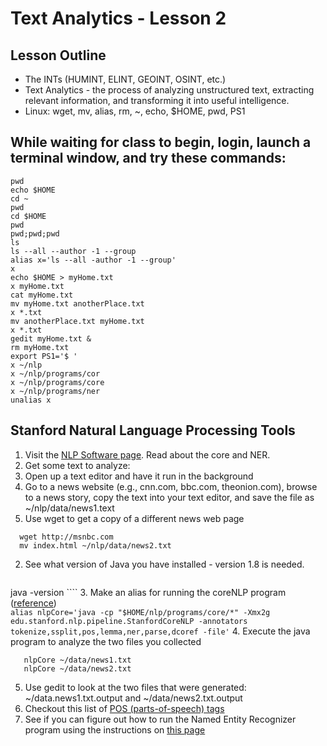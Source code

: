 # Text Analytics - Lesson 2
## Lesson Outline
  - The INTs (HUMINT, ELINT, GEOINT, OSINT, etc.)  
  - Text Analytics  - the process of analyzing unstructured text, extracting relevant information, and transforming it into useful intelligence.  
  - Linux: wget, mv, alias, rm, ~, echo, $HOME, pwd, PS1

## While waiting for class to begin, login, launch a terminal window, and try these commands:
````
pwd
echo $HOME
cd ~
pwd
cd $HOME
pwd
pwd;pwd;pwd
ls
ls --all --author -1 --group
alias x='ls --all -author -1 --group'
x
echo $HOME > myHome.txt
x myHome.txt
cat myHome.txt
mv myHome.txt anotherPlace.txt
x *.txt
mv anotherPlace.txt myHome.txt 
x *.txt
gedit myHome.txt &
rm myHome.txt  
export PS1='$ '
x ~/nlp
x ~/nlp/programs/cor
x ~/nlp/programs/core
x ~/nlp/programs/ner
unalias x
````

## Stanford  Natural Language Processing Tools  
 1. Visit the [NLP Software page](http://nlp.stanford.edu/software/).  Read about the core and NER.
 2. Get some text to analyze:
   1. Open up a text editor and have it run in the background  
   2. Go to a news website (e.g., cnn.com, bbc.com, theonion.com), browse to a news story, copy the text into your text editor, and save the file as ~/nlp/data/news1.text 
   3.  Use wget to get a copy of a different news web page
  
  ````
    wget http://msnbc.com 
    mv index.html ~/nlp/data/news2.txt  
  ````
 2. See what version of Java you have installed - version 1.8 is needed.  
    ````
  java -version
    ````
 3. Make an alias for running the coreNLP program ([reference](http://stanfordnlp.github.io/CoreNLP/cmdline.html))  
    ```
    alias nlpCore='java -cp "$HOME/nlp/programs/core/*" -Xmx2g edu.stanford.nlp.pipeline.StanfordCoreNLP -annotators tokenize,ssplit,pos,lemma,ner,parse,dcoref -file'
    ```
 4. Execute the java program to analyze the two files you collected
 
 ````
    nlpCore ~/data/news1.txt  
    nlpCore ~/data/news2.txt  
 ````  
 5.  Use gedit to look at the two files that were generated: ~/data.news1.txt.output and ~/data/news2.txt.output  
 6.  Checkout this list of [POS (parts-of-speech) tags](https://www.ling.upenn.edu/courses/Fall_2003/ling001/penn_treebank_pos.html)  
 7.  See if you can figure out how to run the Named Entity Recognizer program using the instructions on [this page](http://nlp.stanford.edu/software/CRF-NER.html)
